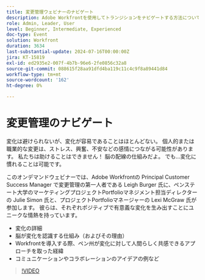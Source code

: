 ```yaml
---
title: 変更管理ウェビナーのナビゲート
description: Adobe Workfrontを使用してトランジションをナビゲートする方法について、変更管理のエキスパートが説明します。 オンデマンドのウェビナーで、変化の詳細な構造、脳の知覚、ペン州立大学のアプローチに関するインサイトを得ましょう。
role: Admin, Leader, User
level: Beginner, Intermediate, Experienced
doc-type: Event
solution: Workfront
duration: 3634
last-substantial-update: 2024-07-16T00:00:00Z
jira: KT-15819
exl-id: ed2935e2-007f-4b7b-96e6-2fe0856c32a8
source-git-commit: 088615f28aa91dfd4ba119c11c4c9f8a89441d84
workflow-type: tm+mt
source-wordcount: '162'
ht-degree: 0%

---
```


# 変更管理のナビゲート

変化は避けられないが、変化が容易であることはほとんどない。 個人的または職業的な変更は、ストレス、興奮、不安などの感情につながる可能性があります。 私たちは助けることはできません！ 脳の配線の仕組みだよ。 でも…変化に慣れることは可能です。

このオンデマンドウェビナーでは、Adobe Workfrontの Principal Customer Success Manager で変更管理の第一人者である Leigh Burger 氏に、ペンステート大学のマーケティングプロジェクトPortfolioマネジメント担当ディレクターの Julie Simon 氏と、プロジェクトPortfolioマネージャーの Lexi McGraw 氏が参加します。 彼らは、それぞれポジティブで有意義な変化を生み出すことにユニークな情熱を持っています。

* 変化の詳細
* 脳が変化を認識する仕組み（およびその理由）
* Workfrontを導入する際、ペン州が変化に対して人間らしく共感できるアプローチを取った経緯
* コミュニケーションやコラボレーションのアイデアの例など

>[!VIDEO](https://video.tv.adobe.com/v/3431013/?learn=on)
